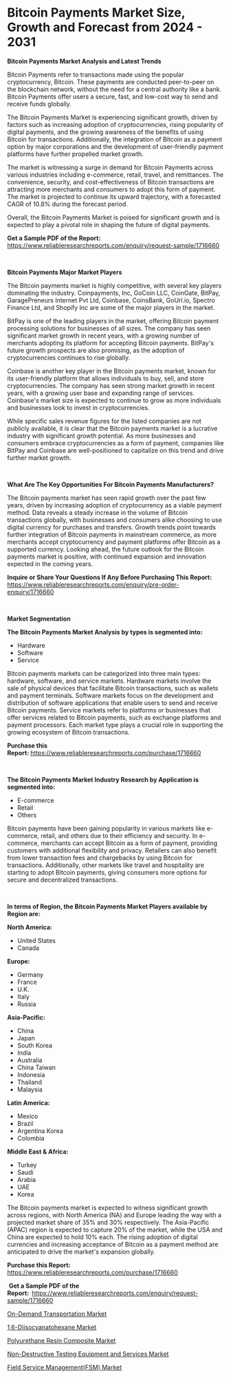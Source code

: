 <p><h1>Bitcoin Payments Market Size, Growth and Forecast from 2024 - 2031</h1></p><p><strong>Bitcoin Payments Market Analysis and Latest Trends</strong></p>
<p><p>Bitcoin Payments refer to transactions made using the popular cryptocurrency, Bitcoin. These payments are conducted peer-to-peer on the blockchain network, without the need for a central authority like a bank. Bitcoin Payments offer users a secure, fast, and low-cost way to send and receive funds globally.</p><p>The Bitcoin Payments Market is experiencing significant growth, driven by factors such as increasing adoption of cryptocurrencies, rising popularity of digital payments, and the growing awareness of the benefits of using Bitcoin for transactions. Additionally, the integration of Bitcoin as a payment option by major corporations and the development of user-friendly payment platforms have further propelled market growth.</p><p>The market is witnessing a surge in demand for Bitcoin Payments across various industries including e-commerce, retail, travel, and remittances. The convenience, security, and cost-effectiveness of Bitcoin transactions are attracting more merchants and consumers to adopt this form of payment. The market is projected to continue its upward trajectory, with a forecasted CAGR of 10.8% during the forecast period.</p><p>Overall, the Bitcoin Payments Market is poised for significant growth and is expected to play a pivotal role in shaping the future of digital payments.</p></p>
<p><strong>Get a Sample PDF of the Report:&nbsp;</strong> <a href="https://www.reliableresearchreports.com/enquiry/request-sample/1716660">https://www.reliableresearchreports.com/enquiry/request-sample/1716660</a></p>
<p>&nbsp;</p>
<p><strong>Bitcoin Payments Major Market Players</strong></p>
<p><p>The Bitcoin payments market is highly competitive, with several key players dominating the industry. Coinpayments, Inc, GoCoin LLC, CoinGate, BitPay, GaragePreneurs Internet Pvt Ltd, Coinbase, CoinsBank, GoUrl.io, Spectro Finance Ltd, and Shopify Inc are some of the major players in the market.</p><p>BitPay is one of the leading players in the market, offering Bitcoin payment processing solutions for businesses of all sizes. The company has seen significant market growth in recent years, with a growing number of merchants adopting its platform for accepting Bitcoin payments. BitPay's future growth prospects are also promising, as the adoption of cryptocurrencies continues to rise globally.</p><p>Coinbase is another key player in the Bitcoin payments market, known for its user-friendly platform that allows individuals to buy, sell, and store cryptocurrencies. The company has seen strong market growth in recent years, with a growing user base and expanding range of services. Coinbase's market size is expected to continue to grow as more individuals and businesses look to invest in cryptocurrencies.</p><p>While specific sales revenue figures for the listed companies are not publicly available, it is clear that the Bitcoin payments market is a lucrative industry with significant growth potential. As more businesses and consumers embrace cryptocurrencies as a form of payment, companies like BitPay and Coinbase are well-positioned to capitalize on this trend and drive further market growth.</p></p>
<p>&nbsp;</p>
<p><strong>What Are The Key Opportunities For Bitcoin Payments Manufacturers?</strong></p>
<p><p>The Bitcoin payments market has seen rapid growth over the past few years, driven by increasing adoption of cryptocurrency as a viable payment method. Data reveals a steady increase in the volume of Bitcoin transactions globally, with businesses and consumers alike choosing to use digital currency for purchases and transfers. Growth trends point towards further integration of Bitcoin payments in mainstream commerce, as more merchants accept cryptocurrency and payment platforms offer Bitcoin as a supported currency. Looking ahead, the future outlook for the Bitcoin payments market is positive, with continued expansion and innovation expected in the coming years.</p></p>
<p><strong>Inquire or Share Your Questions If Any Before Purchasing This Report:</strong> <a href="https://www.reliableresearchreports.com/enquiry/pre-order-enquiry/1716660">https://www.reliableresearchreports.com/enquiry/pre-order-enquiry/1716660</a></p>
<p>&nbsp;</p>
<p><strong>Market Segmentation</strong></p>
<p><strong>The Bitcoin Payments Market Analysis by types is segmented into:</strong></p>
<p><ul><li>Hardware</li><li>Software</li><li>Service</li></ul></p>
<p><p>Bitcoin payments markets can be categorized into three main types: hardware, software, and service markets. Hardware markets involve the sale of physical devices that facilitate Bitcoin transactions, such as wallets and payment terminals. Software markets focus on the development and distribution of software applications that enable users to send and receive Bitcoin payments. Service markets refer to platforms or businesses that offer services related to Bitcoin payments, such as exchange platforms and payment processors. Each market type plays a crucial role in supporting the growing ecosystem of Bitcoin transactions.</p></p>
<p><strong>Purchase this Report:&nbsp;</strong><a href="https://www.reliableresearchreports.com/purchase/1716660">https://www.reliableresearchreports.com/purchase/1716660</a></p>
<p>&nbsp;</p>
<p><strong>The Bitcoin Payments Market Industry Research by Application is segmented into:</strong></p>
<p><ul><li>E-commerce</li><li>Retail</li><li>Others</li></ul></p>
<p><p>Bitcoin payments have been gaining popularity in various markets like e-commerce, retail, and others due to their efficiency and security. In e-commerce, merchants can accept Bitcoin as a form of payment, providing customers with additional flexibility and privacy. Retailers can also benefit from lower transaction fees and chargebacks by using Bitcoin for transactions. Additionally, other markets like travel and hospitality are starting to adopt Bitcoin payments, giving consumers more options for secure and decentralized transactions.</p></p>
<p>&nbsp;</p>
<p><strong>In terms of Region, the Bitcoin Payments Market Players available by Region are:</strong></p>
<p>
    <p> <strong> North America: </strong>
        <ul>
            <li>United States</li>
            <li>Canada</li>
        </ul>
        </p> 
    <p> <strong> Europe: </strong>
        <ul>
            <li>Germany</li>
            <li>France</li>
            <li>U.K.</li>
            <li>Italy</li>
            <li>Russia</li>
        </ul>
        </p> 
    <p> <strong> Asia-Pacific: </strong>
        <ul>
            <li>China</li>
            <li>Japan</li>
            <li>South Korea</li>
            <li>India</li>
            <li>Australia</li>
            <li>China Taiwan</li>
            <li>Indonesia</li>
            <li>Thailand</li>
            <li>Malaysia</li>
        </ul>
        </p> 
    <p> <strong> Latin America: </strong>
        <ul>
            <li>Mexico</li>
            <li>Brazil</li>
            <li>Argentina Korea</li>
            <li>Colombia</li>
        </ul>
        </p> 
    <p> <strong> Middle East & Africa: </strong>
        <ul>
            <li>Turkey</li>
            <li>Saudi</li>
            <li>Arabia</li>
            <li>UAE</li>
            <li>Korea</li>
        </ul>
    </p>
    </p>
<p><p>The Bitcoin payments market is expected to witness significant growth across regions, with North America (NA) and Europe leading the way with a projected market share of 35% and 30% respectively. The Asia-Pacific (APAC) region is expected to capture 20% of the market, while the USA and China are expected to hold 10% each. The rising adoption of digital currencies and increasing acceptance of Bitcoin as a payment method are anticipated to drive the market's expansion globally.</p></p>
<p><strong>Purchase this Report: </strong><a href="https://www.reliableresearchreports.com/purchase/1716660">https://www.reliableresearchreports.com/purchase/1716660</a></p>
<p>&nbsp;<strong>Get a Sample PDF of the Report:&nbsp;&nbsp;</strong><a href="https://www.reliableresearchreports.com/enquiry/request-sample/1716660">https://www.reliableresearchreports.com/enquiry/request-sample/1716660</a></p>
<p><strong></strong></p>
<p><p><a href="https://medium.com/@joannknox666/on-demand-transportation-market-size-and-market-trends-complete-industry-overview-2024-to-2031-fa68cef4f002">On-Demand Transportation Market</a></p><p><a href="https://github.com/CliffMedina6/Market-Research-Report-List-3/blob/main/16-diisocyanatohexane-market.md">1,6-Diisocyanatohexane Market</a></p><p><a href="https://github.com/Sinjinluong3e0awx2m195k76/Market-Research-Report-List-1/blob/main/polyurethane-resin-composite-market.md">Polyurethane Resin Composite Market</a></p><p><a href="https://medium.com/@joannknox666/non-destructive-testing-equipment-and-services-market-outlook-industry-overview-and-forecast-2024-25973c504f07">Non-Destructive Testing Equipment and Services Market</a></p><p><a href="https://medium.com/@joannknox666/field-service-management-fsm-market-size-cagr-trends-2024-2030-a06a67f17187">Field Service Management(FSM) Market</a></p></p>